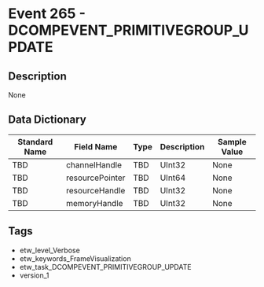 # Event 265 - DCOMPEVENT_PRIMITIVEGROUP_UPDATE

## Description
None

## Data Dictionary
|Standard Name|Field Name|Type|Description|Sample Value|
|---|---|---|---|---|
|TBD|channelHandle|TBD|UInt32|None|None|
|TBD|resourcePointer|TBD|UInt64|None|None|
|TBD|resourceHandle|TBD|UInt32|None|None|
|TBD|memoryHandle|TBD|UInt32|None|None|

## Tags
* etw_level_Verbose
* etw_keywords_FrameVisualization
* etw_task_DCOMPEVENT_PRIMITIVEGROUP_UPDATE
* version_1